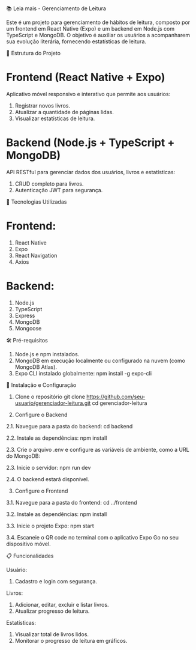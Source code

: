 📚 Leia mais - Gerenciamento de Leitura

Este é um projeto para gerenciamento de hábitos de leitura, composto por um frontend em React Native (Expo) e um backend em Node.js com TypeScript e MongoDB. O objetivo é auxiliar os usuários a acompanharem sua evolução literária, fornecendo estatísticas de leitura.

📁 Estrutura do Projeto

# Frontend (React Native + Expo)
Aplicativo móvel responsivo e interativo que permite aos usuários:

1. Registrar novos livros.
2. Atualizar a quantidade de páginas lidas.
3. Visualizar estatísticas de leitura.

# Backend (Node.js + TypeScript + MongoDB)
API RESTful para gerenciar dados dos usuários, livros e estatísticas:

1. CRUD completo para livros.
2. Autenticação JWT para segurança.

🚀 Tecnologias Utilizadas

# Frontend:
1. React Native
2. Expo
3. React Navigation
4. Axios

# Backend:
1. Node.js
2. TypeScript
3. Express
4. MongoDB
5. Mongoose

🛠️ Pré-requisitos

1. Node.js e npm instalados.
2. MongoDB em execução localmente ou configurado na nuvem (como MongoDB Atlas).
3. Expo CLI instalado globalmente:
npm install -g expo-cli

🔧 Instalação e Configuração

1. Clone o repositório
git clone https://github.com/seu-usuario/gerenciador-leitura.git
cd gerenciador-leitura

2. Configure o Backend

2.1. Navegue para a pasta do backend:
cd backend

2.2. Instale as dependências:
npm install

2.3. Crie o arquivo .env e configure as variáveis de ambiente, como a URL do MongoDB:

2.3. Inicie o servidor:
npm run dev

2.4. O backend estará disponível.

3. Configure o Frontend

3.1. Navegue para a pasta do frontend:
cd ../frontend

3.2. Instale as dependências:
npm install

3.3. Inicie o projeto Expo:
npm start

3.4. Escaneie o QR code no terminal com o aplicativo Expo Go no seu dispositivo móvel.

📋 Funcionalidades

Usuário:
1. Cadastro e login com segurança.

Livros:
1. Adicionar, editar, excluir e listar livros.
2. Atualizar progresso de leitura.

Estatísticas:
1. Visualizar total de livros lidos.
2. Monitorar o progresso de leitura em gráficos.

